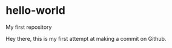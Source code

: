 # hello-world
My first repository

Hey there, this is my first attempt at making a commit on Github.
